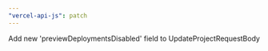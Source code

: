 ```yaml
---
"vercel-api-js": patch
---
```


Add new 'previewDeploymentsDisabled' field to UpdateProjectRequestBody